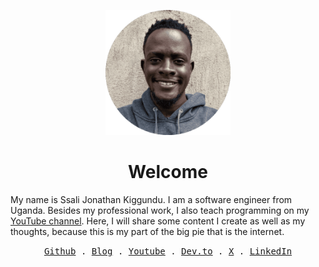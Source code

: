 <p align="center">
    <img src="./imgs/me.png" width=200>
</p>
<h1 align="center">Welcome</h1>


My name is Ssali Jonathan Kiggundu. I am a software engineer from Uganda. Besides my professional work, I also teach programming on my [YouTube channel](https://youtube.com/@SsaliJonathan). Here, I will share some content I create as well as my thoughts, because this is my part of the big pie that is the internet. 


<p align="center">
  <samp>
    <a href="https://github.com/jod35">Github</a> .
    <a href="/site/blog">Blog</a> .
    <a href="https://www.youtube.com/channel/UC4AYRvDw3yh-ChonxxW6VLA">Youtube</a> .
    <a href="https://dev.to/jod35">Dev.to</a> .
    <a href="https://x.com/jod35_">X</a> . 
    <a href="https://www.linkedin.com/in/jod35/">LinkedIn</a>
  </samp>
</p>

